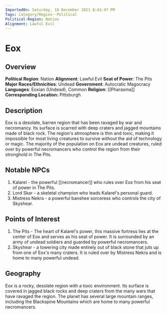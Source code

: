 ```yaml
---
ImportedOn: Saturday, 18 December 2021 8:41:47 PM
Tags: Category/Region--Political
Political-Region: Nation
Alignment: Lawful Evil
---
```

# Eox
## Overview
**Political Region**: Nation
**Alignment**: Lawful Evil
**Seat of Power**: The Pits 
**Major Races/Ethnicities**: Undead
**Government**: Autocratic Magocracy
**Languages**: Eoxian (Undead), Common 
**Religion**: [[Pharasma]]
**Corresponding Location:** Pittsburgh

## Description
Eox is a desolate, barren region that has been ravaged by war and necromancy. Its surface is scarred with deep craters and jagged mountains made of black rock. The region's atmosphere is thin and toxic, making it impossible for most living creatures to survive without the aid of technology or magic. The majority of the population on Eox are undead creatures, ruled over by powerful necromancers who control the region from their stronghold in The Pits.

## Notable NPCs
1. Kalarel - the powerful [[necromancer]] who rules over Eox from his seat of power in The Pits.
2. Lord Skar - a skeletal champion who leads Kalarel's personal guard.
3. Mistress Nekra - a powerful banshee sorceress who controls the city of Skyshear.

## Points of Interest
1. The Pits -  The heart of Kalarel's power, this massive fortress lies at the center of Eox and serves as his seat of power. It is surrounded by an army of undead soldiers and guarded by powerful necromancers.
2. Skyshear - a towering city made entirely out of black stone that juts up from one of Eox's many craters. It is ruled over by Mistress Nekra and is home to many powerful undead.

## Geography
Eox is a rocky, desolate region with a toxic environment. Its surface is covered in jagged black rocks and deep craters from the many wars that have ravaged the region. The planet has several large mountain ranges, including the Blackspine Mountains which are home to many powerful necromancers.
